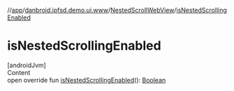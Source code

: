 //[app](../../index.md)/[danbroid.ipfsd.demo.ui.www](../index.md)/[NestedScrollWebView](index.md)/[isNestedScrollingEnabled](is-nested-scrolling-enabled.md)



# isNestedScrollingEnabled  
[androidJvm]  
Content  
open override fun [isNestedScrollingEnabled](is-nested-scrolling-enabled.md)(): [Boolean](https://kotlinlang.org/api/latest/jvm/stdlib/kotlin/-boolean/index.html)  



